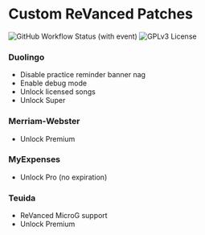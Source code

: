 # Custom ReVanced Patches

![GitHub Workflow Status (with event)](https://img.shields.io/github/actions/workflow/status/hoo-dles/revanced-custom-patches/release.yml)
![GPLv3 License](https://img.shields.io/badge/License-GPL%20v3-yellow.svg)

### Duolingo

- Disable practice reminder banner nag
- Enable debug mode
- Unlock licensed songs
- Unlock Super

### Merriam-Webster

- Unlock Premium

### MyExpenses

- Unlock Pro (no expiration)

### Teuida

- ReVanced MicroG support
- Unlock Premium